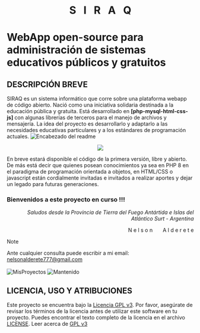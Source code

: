 # <p align=center><b>S&nbsp;&nbsp;&nbsp;I&nbsp;&nbsp;&nbsp;R&nbsp;&nbsp;&nbsp;A&nbsp;&nbsp;&nbsp;Q</b></p>
# WebApp open-source para administración de sistemas educativos públicos y gratuitos
## DESCRIPCIÓN BREVE
SIRAQ es un sistema informático que corre sobre una plataforma webapp de código abierto. Nació como una iniciativa solidaria destinada a la educación pública y gratuita. Está desarrollado en <b>[php-mysql-html-css-js]</b> con algunas librerías de terceros para el manejo de archivos y mensajería. La idea del proyecto es desarrollarlo y adaptarlo a las necesidades educativas particulares y a los estándares de programación actuales.
<picture>
  <img alt="Encabezado del readme"  src="https://user-images.githubusercontent.com/62829278/265571695-63145d89-f9ba-45d4-a76d-168f92699f50.png">
</picture>

<p align="center">
  <a href="https://skillicons.dev">
    <img src="https://skillicons.dev/icons?i=vscode,php,mysql,html,css,js,jquery,java,kotlin,github" />
  </a>
</p>


En breve estará disponible el código de la primera versión, libre y  abierto. De más está decir que quienes posean conocimientos ya sea en PHP 8 en el paradigma de programación orientada a objetos, en HTML/CSS o javascript están cordialmente invitadas e invitados a realizar aportes y dejar un legado para futuras generaciones.


### Bienvenidos a este proyecto en curso !!!

 <p align="right">
<i>Saludos desde la Provincia de Tierra del Fuego Antártida e Islas del Atlántico Surt - Argentina</i>
</p>
<p align="right">
N  e  l  s  o  n   &nbsp; &nbsp; &nbsp; A  l  d  e  r  e  t  e
</p>



> [!NOTE]
> Ante cualquier consulta puede escribir a mi email: nelsonalderete777@gmail.com
\
\
![MisProyectos](https://badgen.net/badge/NelsonJr2020/GitHubProjects/) 
![Mantenido](https://img.shields.io/badge/Mantenido%3F-si-green.svg) 

## LICENCIA, USO Y ATRIBUCIONES
Este proyecto se encuentra bajo la [Licencia GPL v3](LICENSE).
Por favor, asegúrate de revisar los términos de la licencia antes de utilizar este software en tu proyecto. 
Puedes encontrar el texto completo de la licencia en el archivo [LICENSE](LICENSE).
Leer acerca de [GPL v3](https://es.wikipedia.org/wiki/GNU_General_Public_License)
